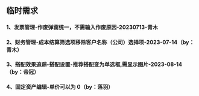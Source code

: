 ## 临时需求

#### 1、发票管理-作废弹窗统一，不需输入作废原因-20230713-青木

#### 2、财务管理-成本结算筛选项移除客户名称（公司）选择项-2023-07-14（by：青木）

#### 3、搭配效果追踪-搭配设置-推荐搭配变为单选框,需显示图片-2023-08-14（by：帝冠）

#### 4、固定资产编辑-单价可以为 0（by：落羽）
